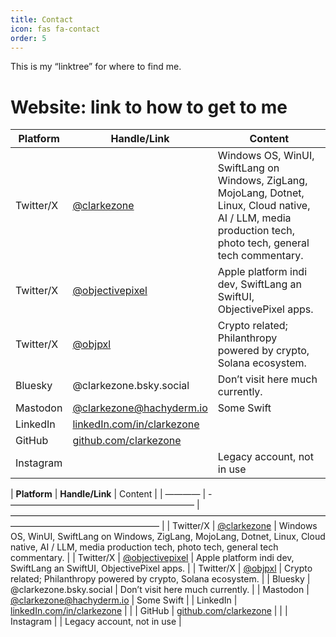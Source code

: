 ```yaml
---
title: Contact
icon: fas fa-contact
order: 5
---
```


This is my “linktree” for where to find me.

# Website: link to how to get to me

| **Platform** | **Handle/Link**                                                  | Content                                                                                                                                                        |
| ------------ | ---------------------------------------------------------------- | -------------------------------------------------------------------------------------------------------------------------------------------------------------- |
| Twitter/X    | [@clarkezone](https://x.com/clarkezone)                          | Windows OS, WinUI, SwiftLang on Windows, ZigLang, MojoLang, Dotnet, Linux, Cloud native, AI / LLM, media production tech, photo tech, general tech commentary. |
| Twitter/X    | [@objectivepixel](https://x.com/objectivepixel)                  | Apple platform indi dev, SwiftLang an SwiftUI, ObjectivePixel apps.                                                                                            |
| Twitter/X    | [@objpxl](https://x.com/objpxl)                                  | Crypto related; Philanthropy powered by crypto, Solana ecosystem.                                                                                              |
| Bluesky      | @clarkezone.bsky.social                                          | Don’t visit here much currently.                                                                                                                               |
| Mastodon     | [@clarkezone@hachyderm.io](mailto:clarkezone@hachyderm.io)       | Some Swift                                                                                                                                                     |
| LinkedIn     | [linkedIn.com/in/clarkezone](https://linkedin.com/in/clarkezone) |                                                                                                                                                                |
| GitHub       | [github.com/clarkezone](https://github.com/clarkezone)           |                                                                                                                                                                |
| Instagram    |                                                                  | Legacy account, not in use                                                                                                                                     |




| **Platform** | **Handle/Link**                                                  | Content                                                                                                                                                        |
| ———— | -————————————————————— | ————————————————————————————————————————————————————— |
| Twitter/X    | [@clarkezone](https://x.com/clarkezone)                          | Windows OS, WinUI, SwiftLang on Windows, ZigLang, MojoLang, Dotnet, Linux, Cloud native, AI / LLM, media production tech, photo tech, general tech commentary. |
| Twitter/X    | [@objectivepixel](https://x.com/objectivepixel)                  | Apple platform indi dev, SwiftLang an SwiftUI, ObjectivePixel apps.                                                                                            |
| Twitter/X    | [@objpxl](https://x.com/objpxl)                                  | Crypto related; Philanthropy powered by crypto, Solana ecosystem.                                                                                              |
| Bluesky      | @clarkezone.bsky.social                                          | Don’t visit here much currently.                                                                                                                               |
| Mastodon     | [@clarkezone@hachyderm.io](mailto:clarkezone@hachyderm.io)       | Some Swift                                                                                                                                                     |
| LinkedIn     | [linkedIn.com/in/clarkezone](https://linkedin.com/in/clarkezone) |                                                                                                                                                                |
| GitHub       | [github.com/clarkezone](https://github.com/clarkezone)           |                                                                                                                                                                |
| Instagram    |                                                                  | Legacy account, not in use                                                                                                                                     |

